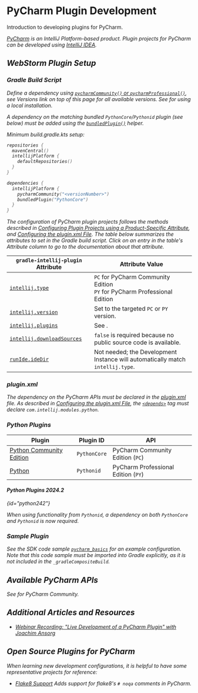 <!-- Copyright 2000-2024 JetBrains s.r.o. and contributors. Use of this source code is governed by the Apache 2.0 license. -->

# PyCharm Plugin Development

<link-summary>Introduction to developing plugins for PyCharm.</link-summary>

<var name="productID" value="pycharm"/>
<var name="marketplaceProductID" value="pycharm_ce"/>
<include from="snippets.md" element-id="jetbrainsIDE_TLDR"/>

[PyCharm](https://www.jetbrains.com/pycharm/) is an IntelliJ Platform-based product.
Plugin projects for PyCharm can be developed using [IntelliJ IDEA](idea.md).

<include from="snippets.md" element-id="jetbrainsProductOpenSourceLicense"/>

## WebStorm Plugin Setup

### Gradle Build Script

<tabs>
<tab title="IntelliJ Platform Gradle Plugin (2.x)">

Define a dependency using [`pycharmCommunity()` or `pycharmProfessional()`](tools_intellij_platform_gradle_plugin_dependencies_extension.md), see _Versions_ link on top of this page for all available versions.
See [](tools_intellij_platform_gradle_plugin.md#dependenciesLocalPlatform) for using a local installation.

A dependency on the matching bundled `PythonCore`/`Pythonid` plugin (see [](#python-plugins) below) must be added using the [`bundledPlugin()`](tools_intellij_platform_gradle_plugin_dependencies_extension.md#plugins) helper.

Minimum <path>build.gradle.kts</path> setup:

```kotlin
repositories {
  mavenCentral()
  intellijPlatform {
    defaultRepositories()
  }
}

dependencies {
  intellijPlatform {
    pycharmCommunity("<versionNumber>")
    bundledPlugin("PythonCore")
  }
}
```

</tab>

<tab title="Gradle IntelliJ Plugin (1.x)">

The configuration of PyCharm plugin projects follows the methods described in [Configuring Plugin Projects using a Product-Specific Attribute](dev_alternate_products.md#using-a-product-specific-attribute), and [Configuring the plugin.xml File](dev_alternate_products.md#configuring-pluginxml).
The table below summarizes the [](tools_gradle_intellij_plugin.md) attributes to set in the Gradle build script.
Click on an entry in the table's *Attribute* column to go to the documentation about that attribute.

| `gradle-intellij-plugin` Attribute                                                               | Attribute Value                                                                |
|--------------------------------------------------------------------------------------------------|--------------------------------------------------------------------------------|
| [`intellij.type`](tools_gradle_intellij_plugin.md#intellij-extension-type)                       | `PC` for PyCharm Community Edition<br/>`PY` for PyCharm Professional Edition   |
| [`intellij.version`](tools_gradle_intellij_plugin.md#intellij-extension-version)                 | Set to the targeted `PC` or `PY` version.                                      |
| [`intellij.plugins`](tools_gradle_intellij_plugin.md#intellij-extension-plugins)                 | See [](#python-plugins).                                                       |
| [`intellij.downloadSources`](tools_gradle_intellij_plugin.md#intellij-extension-downloadsources) | `false` is required because no public source code is available.                |
| [`runIde.ideDir`](tools_gradle_intellij_plugin.md#tasks-runide-idedir)                           | Not needed; the Development Instance will automatically match `intellij.type`. |

</tab>
</tabs>

### plugin.xml

The dependency on the PyCharm APIs must be declared in the <path>[plugin.xml](plugin_configuration_file.md)</path> file.
As described in [Configuring the plugin.xml File](dev_alternate_products.md#configuring-pluginxml), the [`<depends>`](plugin_configuration_file.md#idea-plugin__depends) tag must declare `com.intellij.modules.python`.

### Python Plugins

| Plugin                                                                                         | Plugin ID    | API                                 |
|------------------------------------------------------------------------------------------------|--------------|-------------------------------------|
| [Python Community Edition](https://plugins.jetbrains.com/plugin/7322-python-community-edition) | `PythonCore` | PyCharm Community Edition (`PC`)    |
| [Python](https://plugins.jetbrains.com/plugin/631-python)                                      | `Pythonid`   | PyCharm Professional Edition (`PY`) |

#### Python Plugins 2024.2

{id="python242"}

<primary-label ref="2024.2"/>

When using functionality from `Pythonid`, a dependency on _both_ `PythonCore` and `Pythonid` is now required.

### Sample Plugin

See the SDK code sample [`pycharm_basics`](%gh-sdk-samples-master%/product_specific/pycharm_basics/) for an example configuration.
Note that this code sample must be imported into Gradle explicitly, as it is not included in the `_gradleCompositeBuild`.

## Available PyCharm APIs

See [](intellij_community_plugins_extension_point_list.md) for PyCharm Community.

## Additional Articles and Resources

* [Webinar Recording: "Live Development of a PyCharm Plugin" with Joachim Ansorg](https://blog.jetbrains.com/pycharm/2019/01/webinar-recording-live-development-of-a-pycharm-plugin-with-joachim-ansorg/)

## Open Source Plugins for PyCharm

When learning new development configurations, it is helpful to have some representative projects for reference:

* [Flake8 Support](https://github.com/jansorg/pycharm-flake8) Adds support for flake8's `# noqa` comments in PyCharm.
